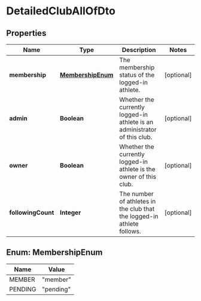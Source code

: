 

# DetailedClubAllOfDto


## Properties

Name | Type | Description | Notes
------------ | ------------- | ------------- | -------------
**membership** | [**MembershipEnum**](#MembershipEnum) | The membership status of the logged-in athlete. |  [optional]
**admin** | **Boolean** | Whether the currently logged-in athlete is an administrator of this club. |  [optional]
**owner** | **Boolean** | Whether the currently logged-in athlete is the owner of this club. |  [optional]
**followingCount** | **Integer** | The number of athletes in the club that the logged-in athlete follows. |  [optional]



## Enum: MembershipEnum

Name | Value
---- | -----
MEMBER | &quot;member&quot;
PENDING | &quot;pending&quot;




